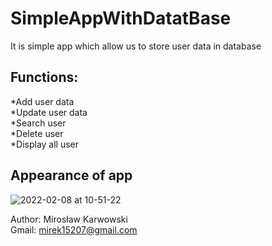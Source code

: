 # SimpleAppWithDatatBase</br>
It is simple app which allow us to store user data in database</br>

## Functions:</br>
*Add user data</br>
*Update user data</br>
*Search user</br>
*Delete user</br>
*Display all user</br>

## Appearance of app
![2022-02-08 at 10-51-22](https://user-images.githubusercontent.com/62155678/152968402-f3582c34-a7c5-48f0-b6d5-f8d80e3a31fc.png)

Author: Mirosław Karwowski<br />
Gmail: mirek15207@gmail.com<br />

